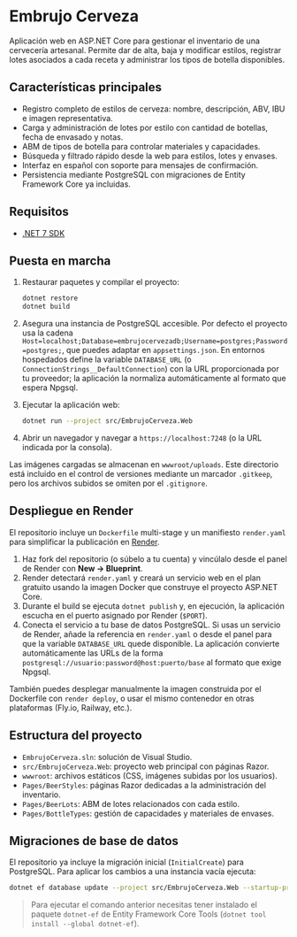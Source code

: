 # Embrujo Cerveza

Aplicación web en ASP.NET Core para gestionar el inventario de una cervecería artesanal. Permite dar de alta, baja y modificar estilos, registrar lotes asociados a cada receta y administrar los tipos de botella disponibles.

## Características principales

- Registro completo de estilos de cerveza: nombre, descripción, ABV, IBU e imagen representativa.
- Carga y administración de lotes por estilo con cantidad de botellas, fecha de envasado y notas.
- ABM de tipos de botella para controlar materiales y capacidades.
- Búsqueda y filtrado rápido desde la web para estilos, lotes y envases.
- Interfaz en español con soporte para mensajes de confirmación.
- Persistencia mediante PostgreSQL con migraciones de Entity Framework Core ya incluidas.

## Requisitos

- [.NET 7 SDK](https://dotnet.microsoft.com/en-us/download/dotnet/7.0)

## Puesta en marcha

1. Restaurar paquetes y compilar el proyecto:
   ```bash
   dotnet restore
   dotnet build
   ```
   
2. Asegura una instancia de PostgreSQL accesible. Por defecto el proyecto usa la cadena `Host=localhost;Database=embrujocervezadb;Username=postgres;Password=postgres;`, que puedes adaptar en `appsettings.json`. En entornos hospedados define la variable `DATABASE_URL` (o `ConnectionStrings__DefaultConnection`) con la URL proporcionada por tu proveedor; la aplicación la normaliza automáticamente al formato que espera Npgsql.

3. Ejecutar la aplicación web:
   ```bash
   dotnet run --project src/EmbrujoCerveza.Web
   ```
4. Abrir un navegador y navegar a `https://localhost:7248` (o la URL indicada por la consola).

Las imágenes cargadas se almacenan en `wwwroot/uploads`. Este directorio está incluido en el control de versiones mediante un marcador `.gitkeep`, pero los archivos subidos se omiten por el `.gitignore`.

## Despliegue en Render

El repositorio incluye un `Dockerfile` multi-stage y un manifiesto `render.yaml` para simplificar la publicación en [Render](https://render.com).

1. Haz fork del repositorio (o súbelo a tu cuenta) y vincúlalo desde el panel de Render con **New → Blueprint**.
2. Render detectará `render.yaml` y creará un servicio web en el plan gratuito usando la imagen Docker que construye el proyecto ASP.NET Core.
3. Durante el build se ejecuta `dotnet publish` y, en ejecución, la aplicación escucha en el puerto asignado por Render (`$PORT`).
4. Conecta el servicio a tu base de datos PostgreSQL. Si usas un servicio de Render, añade la referencia en `render.yaml` o desde el panel para que la variable `DATABASE_URL` quede disponible. La aplicación convierte automáticamente las URLs de la forma `postgresql://usuario:password@host:puerto/base` al formato que exige Npgsql.

También puedes desplegar manualmente la imagen construida por el Dockerfile con `render deploy`, o usar el mismo contenedor en otras plataformas (Fly.io, Railway, etc.).

## Estructura del proyecto

- `EmbrujoCerveza.sln`: solución de Visual Studio.
- `src/EmbrujoCerveza.Web`: proyecto web principal con páginas Razor.
- `wwwroot`: archivos estáticos (CSS, imágenes subidas por los usuarios).
- `Pages/BeerStyles`: páginas Razor dedicadas a la administración del inventario.
- `Pages/BeerLots`: ABM de lotes relacionados con cada estilo.
- `Pages/BottleTypes`: gestión de capacidades y materiales de envases.

## Migraciones de base de datos

El repositorio ya incluye la migración inicial (`InitialCreate`) para PostgreSQL. Para aplicar los cambios a una instancia vacía ejecuta:

```bash
dotnet ef database update --project src/EmbrujoCerveza.Web --startup-project src/EmbrujoCerveza.Web
```

> Para ejecutar el comando anterior necesitas tener instalado el paquete `dotnet-ef` de Entity Framework Core Tools (`dotnet tool install --global dotnet-ef`).
